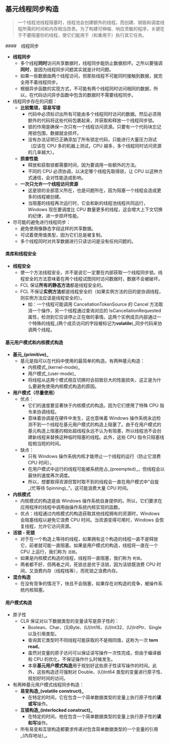 ## 基元线程同步构造

> 一个线程池线程阻塞时，线程池会创建额外的线程。而创建、销毁和调度线程所需的时间和内存相当昂贵。为了构建可伸缩、响应灵敏的程序，关键在于不要阻塞你的线程，使它们能用于（和重用于）执行其它任务。

####　线程同步

* **线程同步**
  * 多个线程**同时**访问共享数据时，线程同步能防止数据损坏。之所以要强调**同时**，是因为线程同步问题其实就是计时问题。
  * 如果一些数据由两个线程访问，但那些线程不可能同时接触到数据，就完全用不着线程同步。
  * 根据异步函数的实现方式，不可能有两个线程同时访问相同的数据，所以，在代码访问异步函数中包含的数据时不需要线程同步。
* 线程同步存在的问题：
  * **比较繁琐，容易写错**
    * 代码中必须标识出所有可能由多个线程同时访问的数据。然后必须用额外的代码将这些代码包裹起来，并获取和释放一个线程同步锁。
    * 锁的作用是确保一次只有一个线程访问资源。只要有一个代码块忘记用锁包围，数据就会损坏。
    * 没有办法证明已正确添加了所有锁定代码，只能进行大量压力测试（应该在 CPU 多的机器上测试，CPU 越多，多个线程同时访问资源的几率越大）。
  * **损害性能**
    * 释放和获取锁都需要时间，因为要调用一些额外的方法。
    * 不同的 CPU 必须协调，以决定哪个线程先取得锁，让 CPU 以这种方式通信，会对性能造成影响。
  * **一次只允许一个线程访问资源**
    * 这是锁的全部意义所在，也是问题所在，因为阻塞一个线程会造成更多的线程被创建。
    * 当阻塞的线程再次运行时，它会和新的线程池线程共同运行，Windows 现在要调度比 CPU 数量更多的线程，这会增大上下文切换的纪律，进一步损坏性能。
* 尽可能的避免进行线程同步：
  * 避免使用像静态字段这样的共享数据。
  * 可试着使用值类型，因为它们总是被复制。
  * 多个线程同时对共享数据进行只读访问是没有任何问题的。

#### 类库和线程安全

* **线程安全**
  * 使一个方法线程安全，并不是说它一定要在内部获取一个线程同步锁。线程安全的方法意味着在两个线程试图同时访问数据时，数据不会被破坏。
  * FCL 保证**所有的静态方法**都是线程安全的。
  * FCL 不保证**实例方法**都是线程安全的（如果实例方法的目的是协调线程，则实例方法应该是线程安全的）。
    * 如：一个线程可能调用 CancellationTokenSource 的 Cancel 方法取消一个操作，另一个线程通过查询对应的 IsCancellationRequested 属性，检测到它应该停止正在做的事情。这两个实例成员内部通过一个特殊的线程_(两个成员访问的字段被标记为**volatile**)_同步代码来协调两个线程。

#### 基元用户模式和内核模式构造

* **基元_(primitive)_**
  * 基元是指可以在代码中使用的最简单的构造。有两种基元构造：
    * 内核模式_(kernel-mode)_
    * 用户模式_(user-mode)_
    * 将线程从这两个模式相互切换时会招致巨大的性能损失，这正是为什么要避免使用内核模式构造的原因。
* **用户模式（尽量使用）**
  * 优点：
    * 它们的速度要显著快于内核模式的构造。因为它们使用了特殊 CPU 指令来协调线程。
    * 意味着协调是在硬件中发生，这也意味着 Windows 操作系统永远检测不到一个线程在基元用户模式的构造上阻塞了。由于在用户模式的基元构造上阻塞的相处超线程永远不认为有阻塞，所以线程池不会创建新线程来替换这种临时阻塞的线程。此外，这些 CPU 指令只阻塞线程相当短的时间。
  * 缺点：
    * 只有 Windows 操作系统内核才能停止一个线程的运行（防止它浪费 CPU 时间）。
    * 在用户模式中运行的线程可能被系统抢占_(preempted)_，但线程会以最快的速度再次调度。
    * 所以，想要取得资源但暂时取不到的线程会一直在用户模式中"自旋_(忙等待 Spinning)_"。这可能浪费大量 CPU 时间。
* **内核模式**
  * 内核模式的构造是由 Windows 操作系统自身提供的。所以，它们要求在应用程序的线程中调用由操作系统内核实现的函数。
  * 优点：线程通过内核模式的构造获取其他线程拥有的资源时，Windows 会阻塞线程以避免它浪费 CPU 时间。当资源变得可用时，Windows 会恢复线程，允许它访问资源。
* **活锁 - 死锁**
  * 对于在一个构造上等待的线程，如果拥有这个构造的线程一直不是释放它，前者就可能一直阻塞。如果是用户模式的构造，线程将一直在一个 CPU 上运行，我们称为 `活锁`。
  * 如果是内核模式构造的线程，线程将一直阻塞，我们称为 `死锁`。
  * 两者都不好，但两者之间，死锁总是优于活锁，因为活锁既浪费 CPU 时间，又浪费内存（线程栈等），而死锁之浪费内存。
* **混合构造**
  * 在没有竞争的情况下，快且不会阻塞，如果存在对构造的竞争，被操作系统内核阻塞。

#### 用户模式构造

* 原子性
  * CLR 保证对以下数据类型的变量读写是原子性的：
    * Boolean、Char、(S)Byte、(U)Int16、(U)Int32、(U)IntPtr、Single 以及引用类型。
    * 查询其它类型时不同线程可能获取的不是相同值，这称为一次 **torn read**。
    * 虽然对变量的原子访问可以保证读写操作一次性完成，但由于编译器和 CPU 的优化，不保证操作什么时候发生。
    * 本章**基元用户模式构造**用于规划好这些原子性读写操作的时间。此外，这些构造还可强制对 Double、(U)Int64 类型的变量进行原子性、规划好时间的访问。
* 有两种基元用户模式线程同步构造：
  * **易变构造_(volatile construct)_**
    * 在特定的时间，它在包含一个简单数据类型的变量上执行原子性的**读或写**操作。
  * **互锁构造_(interlocked construct)_**
    * 在特定的时间，他在包含一个简单数据类型的变量上执行原子性的**读和写**操作。
  * 所有易变和互锁构造都要求传递对包含简单数据类型的一个变量的引用_(内存地址)_。

